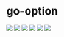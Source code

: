 
# go-option

[![][github-release-badge]][github-release-link]
[![][ci-badge]][ci-link]
[![][codecov-badge]][codecov-link]
[![][go-report-badge]][go-report-link]
[![][go-version-badge]][go-version-link]
[![][go-reference-badge]][go-reference-link]

[github-release-link]: https://github.com/auryannn/go-option/releases
[github-release-badge]: https://img.shields.io/github/v/release/auryannn/go-option

[ci-link]: https://github.com/auryannn/go-option/actions/workflows/ci.yml
[ci-badge]: https://img.shields.io/github/actions/workflow/status/auryannn/go-option/ci.yml

[codecov-link]: https://codecov.io/gh/auryannn/go-option
[codecov-badge]: https://img.shields.io/codecov/c/github/auryannn/go-option

[go-version-link]: go.mod
[go-version-badge]: https://img.shields.io/github/go-mod/go-version/auryannn/go-option?label=go

[go-report-link]: https://goreportcard.com/report/github.com/auryannn/go-option
[go-report-badge]: https://goreportcard.com/badge/github.com/auryannn/go-option

[go-reference-link]: https://pkg.go.dev/mod/github.com/auryannn/go-option
[go-reference-badge]: https://pkg.go.dev/badge/mod/github.com/auryannn/go-option
